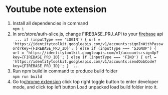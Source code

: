 # Youtube note extension
1. Install all dependencies in command  
`` npm i ``  
2. In src/store/auth-slice.js, change FIREBASE_PRJ_API to your [firebase](https://firebase.google.com/) api  
`` 
    ...
    if (inputType === 'LOGIN') {
			url =
				'https://identitytoolkit.googleapis.com/v1/accounts:signInWithPassword?key={FIREBASE_PRJ_ID}';
		} else if (inputType === 'SIGNUP') {
			url =
				'https://identitytoolkit.googleapis.com/v1/accounts:signUp?key={FIREBASE_PRJ_ID}';
		} else if (inputType === 'FIND') {
			url =
				'https://identitytoolkit.googleapis.com/v1/accounts:sendOobCode?key={FIREBASE_PRJ_ID}';
		} 
    ...
``  
3. Run npm build in command to produce build folder  
`` npm run build ``  
4. Go to[chrome extension](chrome://extensions/) click top right toggle button to enter developer mode, and click top left button Load unpacked load build folder into it.
